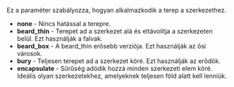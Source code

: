 Ez a paraméter szabályozza, hogyan alkalmazkodik a terep a szerkezethez.

* **none** - Nincs hatással a terepre.
* **beard_thin** - Terepet ad a szerkezet alá és eltávolítja a szerkezeten belül. Ezt használják a falvak.
* **beard_box** - A beard_thin erősebb verziója. Ezt használják az ősi városok.
* **bury** - Teljesen terepet ad a szerkezet köré. Ezt használják az erődök.
* **encapsulate** - Sűrűség adódik hozzá minden szerkezeti elem köré. Ideális olyan szerkezetekhez, amelyeknek teljesen föld alatt kell lenniük.